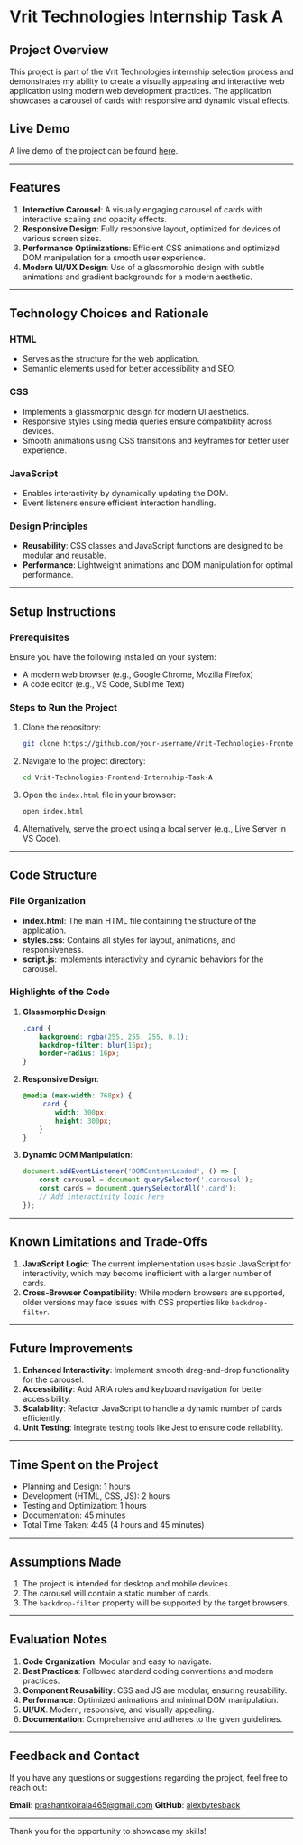 # Vrit Technologies Internship Task A

## Project Overview

This project is part of the Vrit Technologies internship selection process and demonstrates my ability to create a visually appealing and interactive web application using modern web development practices. The application showcases a carousel of cards with responsive and dynamic visual effects.

## Live Demo
A live demo of the project can be found [here](https://www.google.com/).

---

## Features

1. **Interactive Carousel**: A visually engaging carousel of cards with interactive scaling and opacity effects.
2. **Responsive Design**: Fully responsive layout, optimized for devices of various screen sizes.
3. **Performance Optimizations**: Efficient CSS animations and optimized DOM manipulation for a smooth user experience.
4. **Modern UI/UX Design**: Use of a glassmorphic design with subtle animations and gradient backgrounds for a modern aesthetic.

---

## Technology Choices and Rationale

### **HTML**
- Serves as the structure for the web application.
- Semantic elements used for better accessibility and SEO.

### **CSS**
- Implements a glassmorphic design for modern UI aesthetics.
- Responsive styles using media queries ensure compatibility across devices.
- Smooth animations using CSS transitions and keyframes for better user experience.

### **JavaScript**
- Enables interactivity by dynamically updating the DOM.
- Event listeners ensure efficient interaction handling.

### **Design Principles**
- **Reusability**: CSS classes and JavaScript functions are designed to be modular and reusable.
- **Performance**: Lightweight animations and DOM manipulation for optimal performance.

---

## Setup Instructions

### Prerequisites
Ensure you have the following installed on your system:
- A modern web browser (e.g., Google Chrome, Mozilla Firefox)
- A code editor (e.g., VS Code, Sublime Text)

### Steps to Run the Project
1. Clone the repository:
   ```bash
   git clone https://github.com/your-username/Vrit-Technologies-Frontend-Internship-Task-A.git
   ```

2. Navigate to the project directory:
   ```bash
   cd Vrit-Technologies-Frontend-Internship-Task-A
   ```

3. Open the `index.html` file in your browser:
   ```bash
   open index.html
   ```

4. Alternatively, serve the project using a local server (e.g., Live Server in VS Code).

---

## Code Structure

### **File Organization**
- **index.html**: The main HTML file containing the structure of the application.
- **styles.css**: Contains all styles for layout, animations, and responsiveness.
- **script.js**: Implements interactivity and dynamic behaviors for the carousel.

### **Highlights of the Code**
1. **Glassmorphic Design**:
   ```css
   .card {
       background: rgba(255, 255, 255, 0.1);
       backdrop-filter: blur(15px);
       border-radius: 16px;
   }
   ```
2. **Responsive Design**:
   ```css
   @media (max-width: 768px) {
       .card {
           width: 300px;
           height: 300px;
       }
   }
   ```
3. **Dynamic DOM Manipulation**:
   ```javascript
   document.addEventListener('DOMContentLoaded', () => {
       const carousel = document.querySelector('.carousel');
       const cards = document.querySelectorAll('.card');
       // Add interactivity logic here
   });
   ```

---

## Known Limitations and Trade-Offs

1. **JavaScript Logic**: The current implementation uses basic JavaScript for interactivity, which may become inefficient with a larger number of cards.
2. **Cross-Browser Compatibility**: While modern browsers are supported, older versions may face issues with CSS properties like `backdrop-filter`.

---

## Future Improvements

1. **Enhanced Interactivity**: Implement smooth drag-and-drop functionality for the carousel.
2. **Accessibility**: Add ARIA roles and keyboard navigation for better accessibility.
3. **Scalability**: Refactor JavaScript to handle a dynamic number of cards efficiently.
4. **Unit Testing**: Integrate testing tools like Jest to ensure code reliability.

---

## Time Spent on the Project

- Planning and Design: 1 hours
- Development (HTML, CSS, JS): 2 hours
- Testing and Optimization: 1 hours
- Documentation: 45 minutes
- Total Time Taken: 4:45 (4 hours and 45 minutes)

---

## Assumptions Made

1. The project is intended for desktop and mobile devices.
2. The carousel will contain a static number of cards.
3. The `backdrop-filter` property will be supported by the target browsers.

---

## Evaluation Notes

1. **Code Organization**: Modular and easy to navigate.
2. **Best Practices**: Followed standard coding conventions and modern practices.
3. **Component Reusability**: CSS and JS are modular, ensuring reusability.
4. **Performance**: Optimized animations and minimal DOM manipulation.
5. **UI/UX**: Modern, responsive, and visually appealing.
6. **Documentation**: Comprehensive and adheres to the given guidelines.

---

## Feedback and Contact
If you have any questions or suggestions regarding the project, feel free to reach out:

**Email**: prashantkoirala465@gmail.com
**GitHub**: [alexbytesback](https://github.com/alexbytesback)

---

Thank you for the opportunity to showcase my skills!

